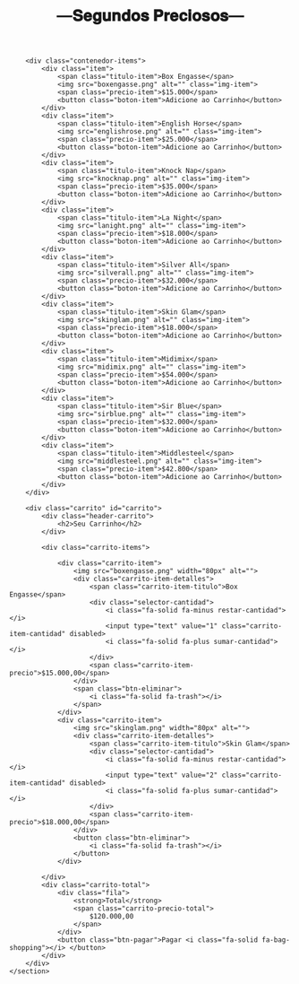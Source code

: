 # <!DOCTYPE html>
<html lang="es">

<head>
    <meta charset="UTF-8">
    <meta http-equiv="X-UA-Compatible" content="IE=edge">
    <meta name="viewport" content="width=device-width, initial-scale=1.0">
    <link rel="stylesheet" href="https://cdnjs.cloudflare.com/ajax/libs/font-awesome/6.6.0/css/all.min.css"
        integrity="sha512-Kc323vGBEqzTmouAECnVceyQqyqdsSiqLQISBL29aUW4U/M7pSPA/gEUZQqv1cwx4OnYxTxve5UMg5GT6L4JJg=="
        crossorigin="anonymous" referrerpolicy="no-referrer" />
    <link rel="stylesheet" href="estilo.css">
    <script src="app.js" async></script>
    <title>ꜱᴇɢᴜɴᴅᴏꜱ ᴘʀᴇᴄɪᴏꜱᴏꜱ</title>
</head>

<body>
    <header>
        <h1>―𝐒𝐞𝐠𝐮𝐧𝐝𝐨𝐬 𝐏𝐫𝐞𝐜𝐢𝐨𝐬𝐨𝐬―</h1>
    </header>
    <section class="contenedor">

        <div class="contenedor-items">
            <div class="item">
                <span class="titulo-item">Box Engasse</span>
                <img src="boxengasse.png" alt="" class="img-item">
                <span class="precio-item">$15.000</span>
                <button class="boton-item">Adicione ao Carrinho</button>
            </div>
            <div class="item">
                <span class="titulo-item">English Horse</span>
                <img src="englishrose.png" alt="" class="img-item">
                <span class="precio-item">$25.000</span>
                <button class="boton-item">Adicione ao Carrinho</button>
            </div>
            <div class="item">
                <span class="titulo-item">Knock Nap</span>
                <img src="knocknap.png" alt="" class="img-item">
                <span class="precio-item">$35.000</span>
                <button class="boton-item">Adicione ao Carrinho</button>
            </div>
            <div class="item">
                <span class="titulo-item">La Night</span>
                <img src="lanight.png" alt="" class="img-item">
                <span class="precio-item">$18.000</span>
                <button class="boton-item">Adicione ao Carrinho</button>
            </div>
            <div class="item">
                <span class="titulo-item">Silver All</span>
                <img src="silverall.png" alt="" class="img-item">
                <span class="precio-item">$32.000</span>
                <button class="boton-item">Adicione ao Carrinho</button>
            </div>
            <div class="item">
                <span class="titulo-item">Skin Glam</span>
                <img src="skinglam.png" alt="" class="img-item">
                <span class="precio-item">$18.000</span>
                <button class="boton-item">Adicione ao Carrinho</button>
            </div>
            <div class="item">
                <span class="titulo-item">Midimix</span>
                <img src="midimix.png" alt="" class="img-item">
                <span class="precio-item">$54.000</span>
                <button class="boton-item">Adicione ao Carrinho</button>
            </div>
            <div class="item">
                <span class="titulo-item">Sir Blue</span>
                <img src="sirblue.png" alt="" class="img-item">
                <span class="precio-item">$32.000</span>
                <button class="boton-item">Adicione ao Carrinho</button>
            </div>
            <div class="item">
                <span class="titulo-item">Middlesteel</span>
                <img src="middlesteel.png" alt="" class="img-item">
                <span class="precio-item">$42.800</span>
                <button class="boton-item">Adicione ao Carrinho</button>
            </div>
        </div>

        <div class="carrito" id="carrito">
            <div class="header-carrito">
                <h2>Seu Carrinho</h2>
            </div>

            <div class="carrito-items">

                <div class="carrito-item">
                    <img src="boxengasse.png" width="80px" alt="">
                    <div class="carrito-item-detalles">
                        <span class="carrito-item-titulo">Box Engasse</span>
                        <div class="selector-cantidad">
                            <i class="fa-solid fa-minus restar-cantidad"></i>
                            <input type="text" value="1" class="carrito-item-cantidad" disabled>
                            <i class="fa-solid fa-plus sumar-cantidad"></i>
                        </div>
                        <span class="carrito-item-precio">$15.000,00</span>
                    </div>
                    <span class="btn-eliminar">
                        <i class="fa-solid fa-trash"></i>
                    </span>
                </div>
                <div class="carrito-item">
                    <img src="skinglam.png" width="80px" alt="">
                    <div class="carrito-item-detalles">
                        <span class="carrito-item-titulo">Skin Glam</span>
                        <div class="selector-cantidad">
                            <i class="fa-solid fa-minus restar-cantidad"></i>
                            <input type="text" value="2" class="carrito-item-cantidad" disabled>
                            <i class="fa-solid fa-plus sumar-cantidad"></i>
                        </div>
                        <span class="carrito-item-precio">$18.000,00</span>
                    </div>
                    <button class="btn-eliminar">
                        <i class="fa-solid fa-trash"></i>
                    </button>
                </div>

            </div>
            <div class="carrito-total">
                <div class="fila">
                    <strong>Total</strong>
                    <span class="carrito-precio-total">
                        $120.000,00
                    </span>
                </div>
                <button class="btn-pagar">Pagar <i class="fa-solid fa-bag-shopping"></i> </button>
            </div>
        </div>
    </section>
</body>

</html>
